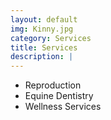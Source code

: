 ```yaml
---
layout: default
img: Kinny.jpg
category: Services
title: Services
description: |
---
```

* Reproduction
* Equine Dentistry
* Wellness Services
